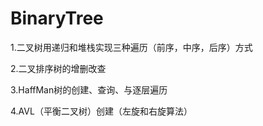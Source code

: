 # BinaryTree
1.二叉树用递归和堆栈实现三种遍历（前序，中序，后序）方式

2.二叉排序树的增删改查

3.HaffMan树的创建、查询、与逐层遍历

4.AVL（平衡二叉树）创建（左旋和右旋算法）